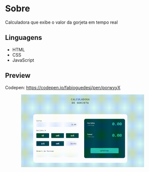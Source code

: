 # Sobre

Calculadora que exibe o valor da gorjeta em tempo real

## Linguagens

- HTML
- CSS
- JavaScript

## Preview

Codepen: https://codepen.io/fabioguedesj/pen/porwyyX

<p align="center">
    <img alt="Preview Calculadora de Gorjeta" src="preview/calculadora.gif" width="400px">
</p>
